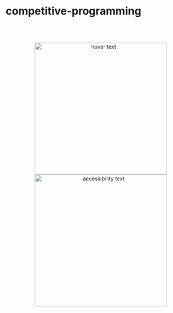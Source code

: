 # competitive-programming

<br><br>
<p align="center">
  <img src="https://it-edu.com/sites/default/files/codeforces_logo.png" width="350" title="hover text">
  <img src="https://raw.githubusercontent.com/verloka/Project-Euler/master/march/logo.jpg" width="350" alt="accessibility text">
</p>
